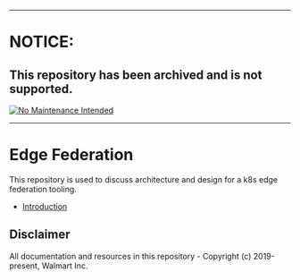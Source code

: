 ***
# NOTICE:
 
## This repository has been archived and is not supported.
 
[![No Maintenance Intended](http://unmaintained.tech/badge.svg)](http://unmaintained.tech/)
***

# Edge Federation

This repository is used to discuss architecture and design for a k8s edge federation tooling.

- [Introduction](introduction.md)

## Disclaimer

All documentation and resources in this repository - Copyright (c) 2019-present, Walmart Inc.
